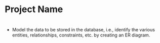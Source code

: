 # Project Name

# 



  * Model  the  data  to  be  stored  in  the  database,  i.e.,  identify  the  various  entities, 
relationships, constraints, etc. by creating an ER diagram.
